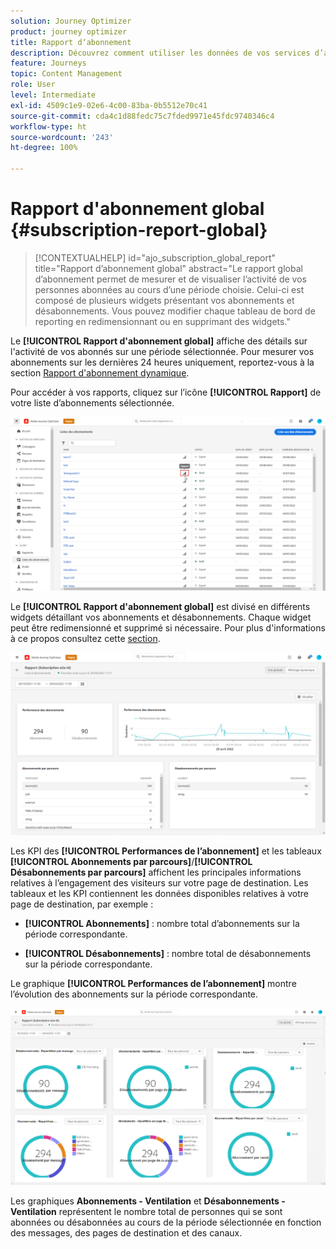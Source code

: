```yaml
---
solution: Journey Optimizer
product: journey optimizer
title: Rapport dʼabonnement
description: Découvrez comment utiliser les données de vos services d’abonnement   avec le rapport d'abonnement global
feature: Journeys
topic: Content Management
role: User
level: Intermediate
exl-id: 4509c1e9-02e6-4c00-83ba-0b5512e70c41
source-git-commit: cda4c1d88fedc75c7fded9971e45fdc9740346c4
workflow-type: ht
source-wordcount: '243'
ht-degree: 100%

---
```


# Rapport d&#39;abonnement global {#subscription-report-global}

>[!CONTEXTUALHELP]
>id="ajo_subscription_global_report"
>title="Rapport d’abonnement global"
>abstract="Le rapport global d’abonnement permet de mesurer et de visualiser l’activité de vos personnes abonnées au cours d’une période choisie. Celui-ci est composé de plusieurs widgets présentant vos abonnements et désabonnements. Vous pouvez modifier chaque tableau de bord de reporting en redimensionnant ou en supprimant des widgets."

Le **[!UICONTROL Rapport d&#39;abonnement global]** affiche des détails sur l&#39;activité de vos abonnés sur une période sélectionnée. Pour mesurer vos abonnements sur les dernières 24 heures uniquement, reportez-vous à la section [Rapport d&#39;abonnement dynamique](subscription-report-live.md).

Pour accéder à vos rapports, cliquez sur l’icône **[!UICONTROL Rapport]** de votre liste d’abonnements sélectionnée.

![](assets/subscription_report_7.png)

Le **[!UICONTROL Rapport d&#39;abonnement global]** est divisé en différents widgets détaillant vos abonnements et désabonnements. Chaque widget peut être redimensionné et supprimé si nécessaire. Pour plus d&#39;informations à ce propos consultez cette [section](global-report.md).

![](assets/subscription_report_1.png)

Les KPI des **[!UICONTROL Performances de lʼabonnement]** et les tableaux **[!UICONTROL Abonnements par parcours]**/**[!UICONTROL Désabonnements par parcours]** affichent les principales informations relatives à l’engagement des visiteurs sur votre page de destination. Les tableaux et les KPI contiennent les données disponibles relatives à votre page de destination, par exemple :

* **[!UICONTROL Abonnements]** : nombre total dʼabonnements sur la période correspondante.

* **[!UICONTROL Désabonnements]** : nombre total de désabonnements sur la période correspondante.

Le graphique **[!UICONTROL Performances de lʼabonnement]** montre lʼévolution des abonnements sur la période correspondante.

![](assets/subscription_report_2.png)

Les graphiques **Abonnements - Ventilation** et **Désabonnements - Ventilation** représentent le nombre total de personnes qui se sont abonnées ou désabonnées au cours de la période sélectionnée en fonction des messages, des pages de destination et des canaux.
